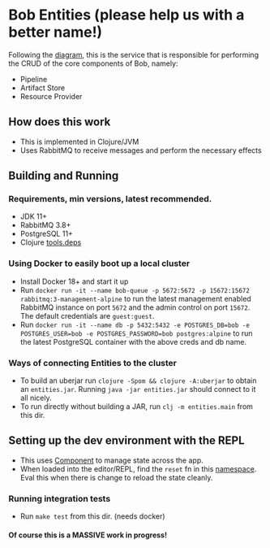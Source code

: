 # Bob Entities (please help us with a better name!)

Following the [diagram](https://github.com/bob-cd/bob/issues/70#issuecomment-611661635), this is the service that is responsible for performing the CRUD of the core components of Bob, namely:
- Pipeline
- Artifact Store
- Resource Provider

## How does this work
- This is implemented in Clojure/JVM
- Uses RabbitMQ to receive messages and perform the necessary effects

## Building and Running

### Requirements, min versions, latest recommended.
- JDK 11+
- RabbitMQ 3.8+
- PostgreSQL 11+
- Clojure [tools.deps](https://clojure.org/guides/getting_started)

### Using Docker to easily boot up a local cluster
- Install Docker 18+ and start it up
- Run `docker run -it --name bob-queue -p 5672:5672 -p 15672:15672 rabbitmq:3-management-alpine` to run the latest management enabled RabbitMQ instance on port `5672` and the admin control on port `15672`. The default credentials are `guest:guest`.
- Run `docker run -it --name db -p 5432:5432 -e POSTGRES_DB=bob -e POSTGRES_USER=bob -e POSTGRES_PASSWORD=bob postgres:alpine` to run the latest PostgreSQL container with the above creds and db name.

### Ways of connecting Entities to the cluster
- To build an uberjar run `clojure -Spom && clojure -A:uberjar` to obtain an `entities.jar`. Running `java -jar entities.jar` should connect to it all nicely.
- To run directly without building a JAR, run `clj -m entities.main` from this dir.

## Setting up the dev environment with the REPL
- This uses [Component](https://github.com/stuartsierra/component) to manage state across the app.
- When loaded into the editor/REPL, find the `reset` fn in this [namespace](https://github.com/bob-cd/bob/blob/queue/entities/src/entities/system.clj). Eval this when there is change to reload the state cleanly.

### Running integration tests
- Run `make test` from this dir. (needs docker)

#### Of course this is a MASSIVE work in progress!
